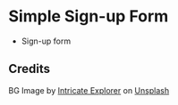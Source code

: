 # Simple Sign-up Form
* Sign-up form

## Credits
BG Image by [Intricate Explorer](https://unsplash.com/photos/_xzx1XZ1taI) on [Unsplash](https://unsplash.com/)
